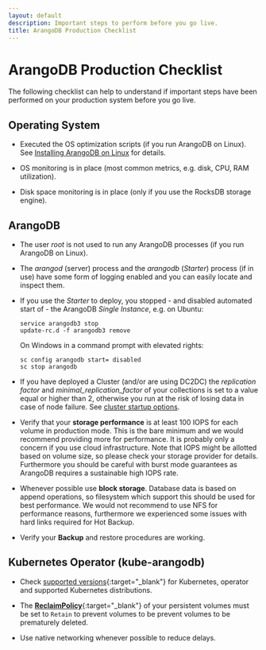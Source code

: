 ```yaml
---
layout: default
description: Important steps to perform before you go live.
title: ArangoDB Production Checklist
---
```

ArangoDB Production Checklist
=============================

The following checklist can help to understand if important steps
have been performed on your production system before you go live.

Operating System
----------------

- Executed the OS optimization scripts (if you run ArangoDB on Linux).
  See [Installing ArangoDB on Linux](installation-linux.html) for details.

- OS monitoring is in place
  (most common metrics, e.g. disk, CPU, RAM utilization).

- Disk space monitoring is in place
  (only if you use the RocksDB storage engine).

ArangoDB
--------

- The user _root_ is not used to run any ArangoDB processes
  (if you run ArangoDB on Linux).

- The _arangod_ (server) process and the _arangodb_ (_Starter_) process
  (if in use) have some form of logging enabled and you can easily
  locate and inspect them.

- If you use the _Starter_ to deploy, you stopped - and disabled
  automated start of - the ArangoDB _Single Instance_, e.g. on Ubuntu:

  ```
  service arangodb3 stop
  update-rc.d -f arangodb3 remove
  ```

  On Windows in a command prompt with elevated rights:

  ```
  sc config arangodb start= disabled
  sc stop arangodb
  ```

- If you have deployed a Cluster (and/or are using DC2DC) the
  _replication factor_  and _minimal_replication_factor_ of your collections
  is set to a value equal or higher than 2, otherwise you run at the risk of
  losing data in case of node failure. See
  [cluster startup options](programs-arangod-cluster.html).

- Verify that your **storage performance** is at least 100 IOPS for each
  volume in production mode. This is the bare minimum and we would recommend
  providing more for performance. It is probably only a concern if you use
  cloud infrastructure. Note that IOPS might be allotted based on volume size,
  so please check your storage provider for details. Furthermore you should
  be careful with burst mode guarantees as ArangoDB requires a sustainable
  high IOPS rate.

- Whenever possible use **block storage**. Database data is based on append
  operations, so filesystem which support this should be used for best
  performance. We would not recommend to use NFS for performance reasons,
  furthermore we experienced some issues with hard links required for
  Hot Backup.

- Verify your **Backup** and restore procedures are working.

Kubernetes Operator (kube-arangodb)
-----------------------------------

- Check [supported versions](https://github.com/arangodb/kube-arangodb#production-readiness-state){:target="_blank"}
  for Kubernetes, operator and supported Kubernetes distributions.

- The [**ReclaimPolicy**](https://kubernetes.io/docs/concepts/storage/persistent-volumes/#reclaiming){:target="_blank"}
  of your persistent volumes must be set to `Retain` to prevent volumes
  to be prevent volumes to be prematurely deleted.

- Use native networking whenever possible to reduce delays.

